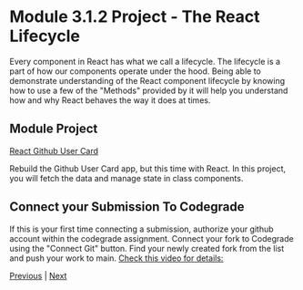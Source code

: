 #  Module 3.1.2 Project - The React Lifecycle

Every component in React has what we call a lifecycle. The lifecycle is a part of how our components operate under the hood. Being able to demonstrate understanding of the React component lifecycle by knowing how to use a few of the "Methods" provided by it will help you understand how and why React behaves the way it does at times.

##  Module Project
[React Github User Card](https://github.com/bloominstituteoftechnology/web-module-project-lifecycle)

Rebuild the Github User Card app, but this time with React. In this project, you will fetch the data and manage state in class components.


## Connect your Submission To Codegrade
If this is your first time connecting a submission, authorize your github account within the codegrade assignment.
Connect your fork to Codegrade using the "Connect Git" button.
Find your newly created fork from the list and push your work to main.
[Check this video for details:](www.youtube.com/watch?v=fC2BO7dI6IQ)



[Previous](./Object_3.md) | [Next](./QA.md)